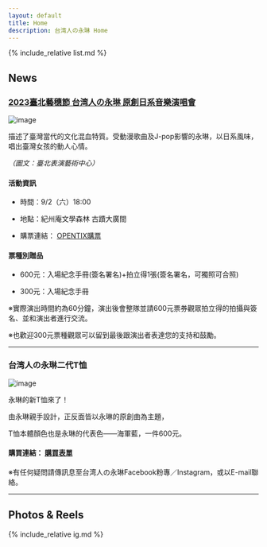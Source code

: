 ```yaml
---
layout: default
title: Home
description: 台湾人の永琳 Home
---
```


{% include_relative list.md %}

## News

### [2023臺北藝穗節 台湾人の永琳 原創日系音樂演唱會](https://www.tpac-taipei.org/festival-fringe/program/568)

![image](https://scontent-tpe1-1.xx.fbcdn.net/v/t39.30808-6/366270394_684911677009285_8799721046949692291_n.jpg?_nc_cat=108&cb=99be929b-59f725be&ccb=1-7&_nc_sid=7f8c78&_nc_ohc=-CsbdBE3VAUAX8-JQI6&_nc_ht=scontent-tpe1-1.xx&oh=00_AfD6_rokkF9CsZ4FhmTfcO7k09nCtj8c0aI_Y8uVpaciQw&oe=64DE0616)

描述了臺灣當代的文化混血特質。受動漫歌曲及J-pop影響的永琳，以日系風味，唱出臺灣女孩的動人心情。

*（圖文：臺北表演藝術中心）*

#### 活動資訊

- 時間：9/2（六）18:00

- 地點：紀州庵文學森林 古蹟大廣間

- 購票連結： [OPENTIX購票](https://www.opentix.life/event/1663438865957658625)

#### 票種別贈品

- 600元：入場紀念手冊(簽名署名)+拍立得1張(簽名署名，可獨照可合照)

- 300元：入場紀念手冊

※實際演出時間約為60分鐘，演出後會整隊並請600元票券觀眾拍立得的拍攝與簽名、並和演出者進行交流。

※也歡迎300元票種觀眾可以留到最後跟演出者表達您的支持和鼓勵。

---
### 台湾人の永琳二代T恤

![image](https://lh4.googleusercontent.com/tH6trOkOBmj-5-tltmVNyNTmERzFI1l6CGgveYEtcaOai2572AXDcVGA029JLvn5O_qzEX7BYWNyN7XWFYortbgTrZQlgr6aoXzGK5xejHLQummzSmAv2BfLyrpgx8G9ve5sLOrxBtqY-5P3bS1mQwQ28VzLZQ)

永琳的新T恤來了！

由永琳親手設計，正反面皆以永琳的原創曲為主題，

T恤本體顏色也是永琳的代表色——海軍藍，一件600元。

#### 購買連結： [購買表單](https://docs.google.com/forms/d/e/1FAIpQLSfL4j40eHtLK-8EkZSumVPmiiS5yz_RP7J4IjrzWyoH9sZyJA/viewform?usp=sf_link)

※有任何疑問請傳訊息至台湾人の永琳Facebook粉專／Instagram，或以E-mail聯絡。

---
## Photos & Reels

{% include_relative ig.md %}
